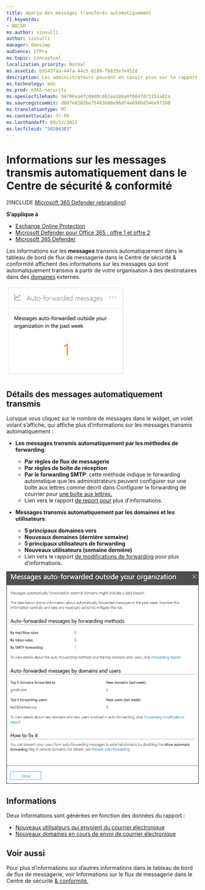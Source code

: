 ```yaml
---
title: Aperçu des messages transférés automatiquement
f1.keywords:
- NOCSH
ms.author: siosulli
author: siosulli
manager: dansimp
audience: ITPro
ms.topic: conceptual
localization_priority: Normal
ms.assetid: b5543faa-44fa-44c5-8180-fb835e7e452d
description: Les administrateurs peuvent en savoir plus sur le rapport des messages transmis automatiquement dans le tableau de bord flux de messagerie du Centre de sécurité & conformité.
ms.technology: mdo
ms.prod: m365-security
ms.openlocfilehash: 94700aa4fc08d0c462aa186a0f0847d73151a82a
ms.sourcegitcommit: d08fe0282be75483608e96df4e6986d346e97180
ms.translationtype: MT
ms.contentlocale: fr-FR
ms.lasthandoff: 09/12/2021
ms.locfileid: "59204383"
---
```

# <a name="auto-forwarded-messages-insight-in-the-security--compliance-center"></a>Informations sur les messages transmis automatiquement dans le Centre de sécurité & conformité

[!INCLUDE [Microsoft 365 Defender rebranding](../includes/microsoft-defender-for-office.md)]

**S’applique à**
- [Exchange Online Protection](exchange-online-protection-overview.md)
- [Microsoft Defender pour Office 365 : offre 1 et offre 2](defender-for-office-365.md)
- [Microsoft 365 Defender](../defender/microsoft-365-defender.md)

Les informations sur les **messages** transmis automatiquement dans le tableau de bord de flux de messagerie dans le Centre de sécurité & conformité affichent des informations sur les messages qui sont automatiquement transmis à partir de votre organisation à des destinataires dans des [domaines](https://protection.office.com) externes. [](mail-flow-insights-v2.md)

![Widget de messages transmis automatiquement dans le Centre de sécurité & conformité.](../../media/mfi-auto-forwarded-messages.png)

## <a name="auto-forwarded-messages-details"></a>Détails des messages automatiquement transmis

Lorsque vous cliquez sur le nombre de messages dans le widget, un volet volant s’affiche, qui affiche plus d’informations sur les messages transmis automatiquement :

- **Les messages transmis automatiquement par les méthodes de forwarding**:

  - **Par règles de flux de messagerie**
  - **Par règles de boîte de réception**
  - **Par le forwarding SMTP**: cette méthode indique le forwarding automatique que les administrateurs peuvent configurer sur une boîte aux lettres comme décrit dans Configurer le forwarding de courrier pour [une boîte aux lettres.](/Exchange/recipients-in-exchange-online/manage-user-mailboxes/configure-email-forwarding)
  - Lien vers le rapport [de report pour](view-mail-flow-reports.md#forwarding-report) plus d’informations.

- **Messages transmis automatiquement par les domaines et les utilisateurs**:

  - **5 principaux domaines vers**
  - **Nouveaux domaines (dernière semaine)**
  - **5 principaux utilisateurs de forwarding**
  - **Nouveaux utilisateurs (semaine dernière)**
  - Lien vers le rapport [de modifications de forwarding](mfi-new-users-forwarding-email.md#forwarding-modifications-report) pour plus d’informations.

![Volant de détails pour le rapport des messages transmis automatiquement dans le Centre de sécurité & conformité.](../../media/mfi-auto-forwarded-messages-details.png)

## <a name="insights"></a>Informations

Deux informations sont générées en fonction des données du rapport :

- [Nouveaux utilisateurs qui envoient du courrier électronique](mfi-new-users-forwarding-email.md)
- [Nouveaux domaines en cours de envoi de courrier électronique](mfi-new-domains-being-forwarded-email.md)

## <a name="see-also"></a>Voir aussi

Pour plus d’informations sur d’autres informations dans le tableau de bord de flux de messagerie, voir Informations sur le flux de messagerie dans le Centre de sécurité [& conformité.](mail-flow-insights-v2.md)